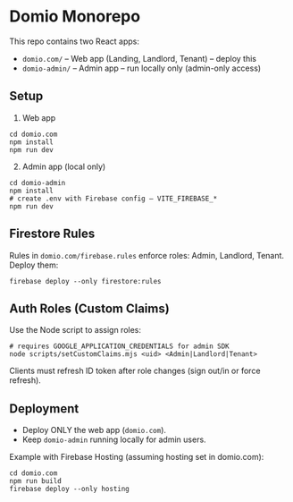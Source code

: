 # Domio Monorepo

This repo contains two React apps:

- `domio.com/` – Web app (Landing, Landlord, Tenant) – deploy this
- `domio-admin/` – Admin app – run locally only (admin-only access)

## Setup

1. Web app
```
cd domio.com
npm install
npm run dev
```

2. Admin app (local only)
```
cd domio-admin
npm install
# create .env with Firebase config – VITE_FIREBASE_*
npm run dev
```

## Firestore Rules
Rules in `domio.com/firebase.rules` enforce roles: Admin, Landlord, Tenant.
Deploy them:
```
firebase deploy --only firestore:rules
```

## Auth Roles (Custom Claims)
Use the Node script to assign roles:
```
# requires GOOGLE_APPLICATION_CREDENTIALS for admin SDK
node scripts/setCustomClaims.mjs <uid> <Admin|Landlord|Tenant>
```

Clients must refresh ID token after role changes (sign out/in or force refresh).

## Deployment
- Deploy ONLY the web app (`domio.com`).
- Keep `domio-admin` running locally for admin users.

Example with Firebase Hosting (assuming hosting set in domio.com):
```
cd domio.com
npm run build
firebase deploy --only hosting
```
